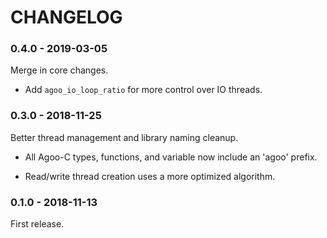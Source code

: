 # CHANGELOG

### 0.4.0 - 2019-03-05

Merge in core changes.

- Add `agoo_io_loop_ratio` for more control over IO threads.

### 0.3.0 - 2018-11-25

Better thread management and library naming cleanup.

- All Agoo-C types, functions, and variable now include an 'agoo' prefix.

- Read/write thread creation uses a more optimized algorithm.

### 0.1.0 - 2018-11-13

First release.
